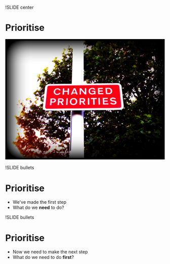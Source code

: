 !SLIDE center

# Prioritise #

![Priority](priority.jpg)

!SLIDE bullets

# Prioritise #

* We've made the first step
* What do we **need** to do?

!SLIDE bullets

# Prioritise #

* Now we need to make the next step
* What do we need to do **first**?
